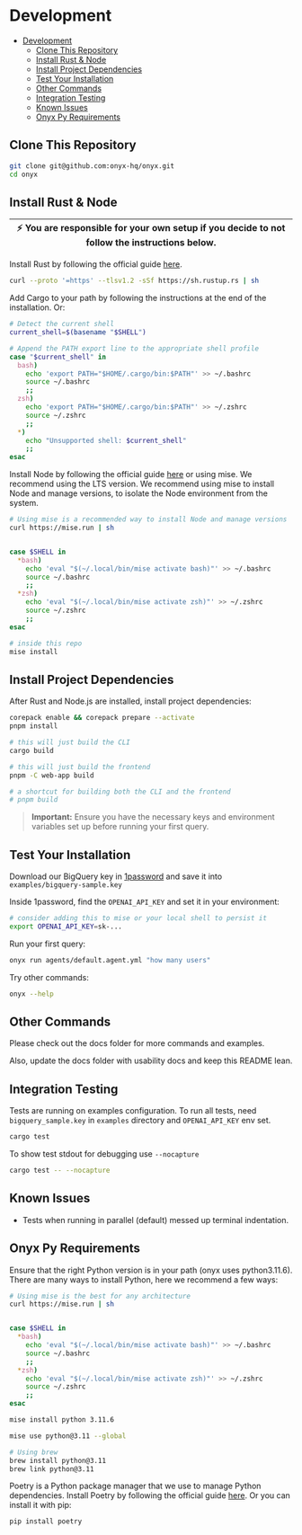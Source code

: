 # Development

- [Development](#development)
  - [Clone This Repository](#clone-this-repository)
  - [Install Rust \& Node](#install-rust--node)
  - [Install Project Dependencies](#install-project-dependencies)
  - [Test Your Installation](#test-your-installation)
  - [Other Commands](#other-commands)
  - [Integration Testing](#integration-testing)
  - [Known Issues](#known-issues)
  - [Onyx Py Requirements](#onyx-py-requirements)

## Clone This Repository

```sh
git clone git@github.com:onyx-hq/onyx.git
cd onyx
```

## Install Rust & Node

| :zap:        **You are responsible for your own setup if you decide to not follow the instructions below.**   |
|---------------------------------------------------------------------------------------------------------------|

Install Rust by following the official guide [here](https://www.rust-lang.org/tools/install).

```sh
curl --proto '=https' --tlsv1.2 -sSf https://sh.rustup.rs | sh
```

Add Cargo to your path by following the instructions at the end of the installation. Or:

```bash
# Detect the current shell
current_shell=$(basename "$SHELL")

# Append the PATH export line to the appropriate shell profile
case "$current_shell" in
  bash)
    echo 'export PATH="$HOME/.cargo/bin:$PATH"' >> ~/.bashrc
    source ~/.bashrc
    ;;
  zsh)
    echo 'export PATH="$HOME/.cargo/bin:$PATH"' >> ~/.zshrc
    source ~/.zshrc
    ;;
  *)
    echo "Unsupported shell: $current_shell"
    ;;
esac
```

Install Node by following the official guide [here](https://nodejs.org/en/download/) or using mise.
We recommend using the LTS version.
We recommend using mise to install Node and manage versions, to isolate the Node environment from the system.

```sh
# Using mise is a recommended way to install Node and manage versions
curl https://mise.run | sh


case $SHELL in
  *bash)
    echo 'eval "$(~/.local/bin/mise activate bash)"' >> ~/.bashrc
    source ~/.bashrc
    ;;
  *zsh)
    echo 'eval "$(~/.local/bin/mise activate zsh)"' >> ~/.zshrc
    source ~/.zshrc
    ;;
esac

# inside this repo
mise install
```

## Install Project Dependencies

After Rust and Node.js are installed, install project dependencies:

```sh
corepack enable && corepack prepare --activate
pnpm install

# this will just build the CLI
cargo build

# this will just build the frontend
pnpm -C web-app build

# a shortcut for building both the CLI and the frontend
# pnpm build
```

> **Important:** Ensure you have the necessary keys and environment variables set up before running your first query.

## Test Your Installation

Download our BigQuery key in [1password](https://hyperquery.1password.com/app#/lwrm73rxzjvbhi5hl3ludt2xcu/AllItems/lwrm73rxzjvbhi5hl3ludt2xcumv67bpwhm4f55j6e5k4y5jjnwa) and save it into `examples/bigquery-sample.key`

Inside 1password, find the `OPENAI_API_KEY` and set it in your environment:

```sh
# consider adding this to mise or your local shell to persist it
export OPENAI_API_KEY=sk-...
```

Run your first query:

```sh
onyx run agents/default.agent.yml "how many users"
```

Try other commands:

```sh
onyx --help
```

## Other Commands

Please check out the docs folder for more commands and examples.

Also, update the docs folder with usability docs and keep this README lean.

## Integration Testing

Tests are running on examples configuration.
To run all tests, need `bigquery_sample.key` in `examples` directory and `OPENAI_API_KEY` env set.

```sh
cargo test
```

To show test stdout for debugging use `--nocapture`

```sh
cargo test -- --nocapture
```

## Known Issues

- Tests when running in parallel (default) messed up terminal indentation.

## Onyx Py Requirements

Ensure that the right Python version is in your path (onyx uses python3.11.6). There are many ways to install Python, here we recommend a few ways:

```sh
# Using mise is the best for any architecture
curl https://mise.run | sh


case $SHELL in
  *bash)
    echo 'eval "$(~/.local/bin/mise activate bash)"' >> ~/.bashrc
    source ~/.bashrc
    ;;
  *zsh)
    echo 'eval "$(~/.local/bin/mise activate zsh)"' >> ~/.zshrc
    source ~/.zshrc
    ;;
esac

mise install python 3.11.6

mise use python@3.11 --global

```

```sh
# Using brew
brew install python@3.11
brew link python@3.11
```

Poetry is a Python package manager that we use to manage Python dependencies. Install Poetry by following the official guide [here](https://python-poetry.org/docs/). Or you can install it with pip:

```sh
pip install poetry
```
